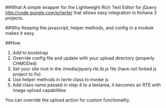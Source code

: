 ##What
A simple wrapper for the Lightweight Rich Text Editor for jQuery <http://code.google.com/p/lwrte/> that allows easy integration in Kohana 3 projects.

##Why
Keeping the javascript, helper methods, and config in a module makes it easy.

##How
 1. Add to bootstrap
 2. Override config file and update with your upload directory (properly CHMODed)
 3. Set your site root in the /media/jquery.rte.tb.js file (have not forked js project to fix)
 4. Use helper methods in lwrte class to invoke js
 5. Add class name passed in step 4 to a textarea, it becomes an RTE with image upload capabilities

You can override the upload action for custom functionality. 